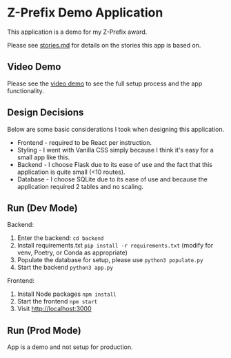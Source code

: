# Z-Prefix Demo Application

This application is a demo for my Z-Prefix award.

Please see [stories.md](stories.md) for details on the stories this app is based on.

## Video Demo

Please see the [video demo](video/demo.mp4) to see the full setup process and the app functionality.

## Design Decisions

Below are some basic considerations I took when designing this application.

- Frontend - required to be React per instruction.
- Styling - I went with Vanilla CSS simply because I think it's easy for a small app like this.
- Backend - I choose Flask due to its ease of use and the fact that this application is quite small (<10 routes).
- Database - I choose SQLite due to its ease of use and because the application required 2 tables and no scaling.

## Run (Dev Mode)

Backend:
1. Enter the backend: `cd backend`
1. Install requirements.txt `pip install -r requirements.txt` (modify for venv, Poetry, or Conda as appropriate)
1. Populate the database for setup, please use `python3 populate.py`
1. Start the backend `python3 app.py`

Frontend:
1. Install Node packages `npm install`
1. Start the frontend `npm start`
1. Visit [http://localhost:3000](http://localhost:3000)

## Run (Prod Mode)

App is a demo and not setup for production.

